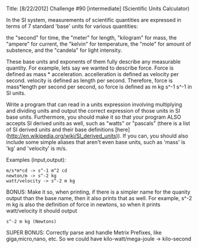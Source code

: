 Title: [8/22/2012] Challenge #90 [intermediate] (Scientific Units Calculator)

In the SI system, measurements of scientific quantities are expressed in terms of 7 standard 'base' units for various quantities:

the "second" for time, the "meter" for length, "kilogram" for mass, the "ampere" for current, the "kelvin" for temperature, the "mole" for amount of substence, and the
"candela" for light intensity.

These base units and exponents of them fully describe any measurable quantity. For example, lets say we wanted to describe force.  Force is defined as mass * acceleration.
accelleration is defined as velocity per second.  velocity is defined as length per second.   Therefore, force is mass*length per second per second, so force is defined as 
m kg s^-1 s^-1 in SI units.

Write a program that can read in a units expression involving multiplying and dividing units and output the correct expression of those units in SI base units.  Furthermore, you should make it so that your program ALSO accepts SI derived units as well, such as "watts" or "pascals" (there is a list of SI derived units and their base definitions [here] (http://en.wikipedia.org/wiki/SI_derived_units)).  If you can, you should also include some simple aliases that aren't even base units, such as 'mass' is 'kg' and 'velocity' is m/s.

Examples (input,output):

    m/s*m*cd -> s^-1 m^2 cd
    newton/m -> s^-2 kg
    watt/velocity -> s^-2 m kg
    
BONUS:  Make it so, when printing, if there is a simpler name for the quanity output than the base name, then it also prints that as well.  For example, s^-2 m kg is also
the definition of force in newtons, so when it prints watt/velocity it should output

    s^-2 m kg (Newtons)
    

SUPER BONUS:  Correctly parse and handle Metrix Prefixes, like giga,micro,nano, etc.  So we could have
     kilo-watt/mega-joule -> kilo-second